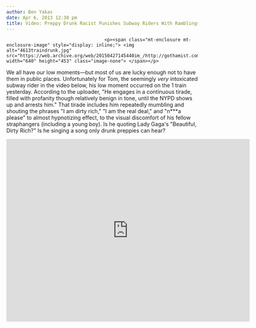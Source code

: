 ```yaml
---
author: Ben Yakas
date: Apr 6, 2013 12:30 pm
title: Video: Preppy Drunk Racist Punishes Subway Riders With Ramblings
---
```


	
										<p><span class="mt-enclosure mt-enclosure-image" style="display: inline;"> <img alt="4613traindrunk.jpg" src="https://web.archive.org/web/20150427145440im_/http://gothamist.com/attachments/byakas/4613traindrunk.jpg" width="640" height="453" class="image-none"> </span></p>

<p>We all have our low moments&#x2014;but most of us are lucky enough not to have them in public places. Unfortunately for Tom, the seemingly <em>very</em> intoxicated subway rider in the video below, his low moment occurred on the 1 train yesterday. According to the uploader, &quot;He engages in a continuous tirade, filled with profanity though relatively benign in tone, until the NYPD shows up and arrests him.&quot; That tirade includes him repeatedly mumbling and shouting the phrases &quot;I am dirty rich,&quot; &quot;I am the real deal,&quot; and &quot;n***a please&quot; to almost hypnotizing effect, to the visual discomfort of his fellow straphangers (including a young boy). Is he quoting Lady Gaga&apos;s &quot;Beautiful, Dirty Rich?&quot; Is he singing a song only drunk preppies can hear? </p>

<p><iframe width="640" height="480" src="https://web.archive.org/web/20150427145440if_/http://www.youtube.com/embed/MviULJ35D_Q" frameborder="0" allowfullscreen></iframe></p>					
										
									
				